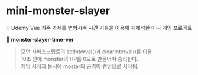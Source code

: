 # mini-monster-slayer

💡 Udemy Vue 기존 과제를 변형시켜 시간 기능을 이용해 재해석한 미니 게임 프로젝트

📁 **monster-slayer-time-ver**
> 모던 자바스크립트의 setInterval()과 clearInterval()를 이용
<br> 10초 안에 monster의 HP를 0으로 만들어야 승리한다.
<br> 게임 시작과 동시에 moster의 공격이 랜덤으로 시작됨.
